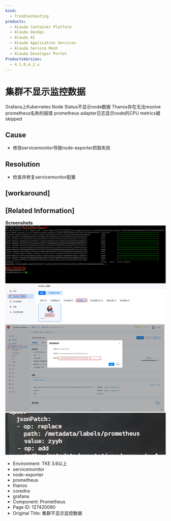 ```yaml
---
kind:
  - Troubleshooting
products:
  - Alauda Container Platform
  - Alauda DevOps
  - Alauda AI
  - Alauda Application Services
  - Alauda Service Mesh
  - Alauda Developer Portal
ProductsVersion:
  - 4.1.0,4.2.x
---
```

<!-- A type of document that involves encountering a fault, diagnosing it, performing root cause analysis, and providing solutions. -->

# 集群不显示监控数据

Grafana上Kubernetes Node Status不显示node数据 Thanos存在无法resolve prometheus名称的报错 prometheus adapter日志显示node的CPU metrics被skipped

## Cause
- 修改servicemonitor导致node-exporter抓取失败

## Resolution
- 检查并修复servicemonitor配置

## [workaround]

## [Related Information]
**Screenshots**
![](assets/ji-qun-bu-xian-shi-jian-kong-shu-ju/1.png)
![](assets/ji-qun-bu-xian-shi-jian-kong-shu-ju/2.png)
![](assets/ji-qun-bu-xian-shi-jian-kong-shu-ju/3.png)
![](assets/ji-qun-bu-xian-shi-jian-kong-shu-ju/image_1660878656504_4sb3g.png)
- Environment: TKE 3.6以上
- servicemonitor
- node-exporter
- prometheus
- thanos
- coredns
- grafana
- Component: Prometheus
- Page ID: 127420090
- Original Title: 集群不显示监控数据
